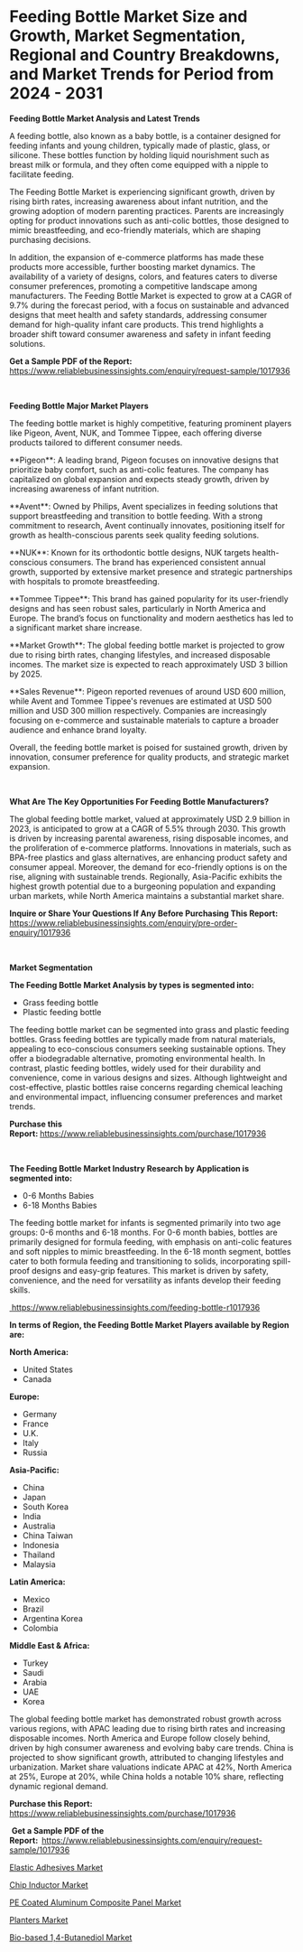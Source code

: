 <p><h1>Feeding Bottle Market Size and Growth, Market Segmentation, Regional and Country Breakdowns, and Market Trends for Period from 2024 -  2031</h1></p><p><strong>Feeding Bottle Market Analysis and Latest Trends</strong></p>
<p><p>A feeding bottle, also known as a baby bottle, is a container designed for feeding infants and young children, typically made of plastic, glass, or silicone. These bottles function by holding liquid nourishment such as breast milk or formula, and they often come equipped with a nipple to facilitate feeding. </p><p>The Feeding Bottle Market is experiencing significant growth, driven by rising birth rates, increasing awareness about infant nutrition, and the growing adoption of modern parenting practices. Parents are increasingly opting for product innovations such as anti-colic bottles, those designed to mimic breastfeeding, and eco-friendly materials, which are shaping purchasing decisions. </p><p>In addition, the expansion of e-commerce platforms has made these products more accessible, further boosting market dynamics. The availability of a variety of designs, colors, and features caters to diverse consumer preferences, promoting a competitive landscape among manufacturers. The Feeding Bottle Market is expected to grow at a CAGR of 9.7% during the forecast period, with a focus on sustainable and advanced designs that meet health and safety standards, addressing consumer demand for high-quality infant care products. This trend highlights a broader shift toward consumer awareness and safety in infant feeding solutions.</p></p>
<p><strong>Get a Sample PDF of the Report:&nbsp;</strong> <a href="https://www.reliablebusinessinsights.com/enquiry/request-sample/1017936">https://www.reliablebusinessinsights.com/enquiry/request-sample/1017936</a></p>
<p>&nbsp;</p>
<p><strong>Feeding Bottle Major Market Players</strong></p>
<p><p>The feeding bottle market is highly competitive, featuring prominent players like Pigeon, Avent, NUK, and Tommee Tippee, each offering diverse products tailored to different consumer needs. </p><p>**Pigeon**: A leading brand, Pigeon focuses on innovative designs that prioritize baby comfort, such as anti-colic features. The company has capitalized on global expansion and expects steady growth, driven by increasing awareness of infant nutrition.</p><p>**Avent**: Owned by Philips, Avent specializes in feeding solutions that support breastfeeding and transition to bottle feeding. With a strong commitment to research, Avent continually innovates, positioning itself for growth as health-conscious parents seek quality feeding solutions.</p><p>**NUK**: Known for its orthodontic bottle designs, NUK targets health-conscious consumers. The brand has experienced consistent annual growth, supported by extensive market presence and strategic partnerships with hospitals to promote breastfeeding.</p><p>**Tommee Tippee**: This brand has gained popularity for its user-friendly designs and has seen robust sales, particularly in North America and Europe. The brand’s focus on functionality and modern aesthetics has led to a significant market share increase.</p><p>**Market Growth**: The global feeding bottle market is projected to grow due to rising birth rates, changing lifestyles, and increased disposable incomes. The market size is expected to reach approximately USD 3 billion by 2025.</p><p>**Sales Revenue**: Pigeon reported revenues of around USD 600 million, while Avent and Tommee Tippee's revenues are estimated at USD 500 million and USD 300 million respectively. Companies are increasingly focusing on e-commerce and sustainable materials to capture a broader audience and enhance brand loyalty.</p><p>Overall, the feeding bottle market is poised for sustained growth, driven by innovation, consumer preference for quality products, and strategic market expansion.</p></p>
<p>&nbsp;</p>
<p><strong>What Are The Key Opportunities For Feeding Bottle Manufacturers?</strong></p>
<p><p>The global feeding bottle market, valued at approximately USD 2.9 billion in 2023, is anticipated to grow at a CAGR of 5.5% through 2030. This growth is driven by increasing parental awareness, rising disposable incomes, and the proliferation of e-commerce platforms. Innovations in materials, such as BPA-free plastics and glass alternatives, are enhancing product safety and consumer appeal. Moreover, the demand for eco-friendly options is on the rise, aligning with sustainable trends. Regionally, Asia-Pacific exhibits the highest growth potential due to a burgeoning population and expanding urban markets, while North America maintains a substantial market share.</p></p>
<p><strong>Inquire or Share Your Questions If Any Before Purchasing This Report:</strong> <a href="https://www.reliablebusinessinsights.com/enquiry/pre-order-enquiry/1017936">https://www.reliablebusinessinsights.com/enquiry/pre-order-enquiry/1017936</a></p>
<p>&nbsp;</p>
<p><strong>Market Segmentation</strong></p>
<p><strong>The Feeding Bottle Market Analysis by types is segmented into:</strong></p>
<p><ul><li>Grass feeding bottle</li><li>Plastic feeding bottle</li></ul></p>
<p><p>The feeding bottle market can be segmented into grass and plastic feeding bottles. Grass feeding bottles are typically made from natural materials, appealing to eco-conscious consumers seeking sustainable options. They offer a biodegradable alternative, promoting environmental health. In contrast, plastic feeding bottles, widely used for their durability and convenience, come in various designs and sizes. Although lightweight and cost-effective, plastic bottles raise concerns regarding chemical leaching and environmental impact, influencing consumer preferences and market trends.</p></p>
<p><strong>Purchase this Report:&nbsp;</strong><a href="https://www.reliablebusinessinsights.com/purchase/1017936">https://www.reliablebusinessinsights.com/purchase/1017936</a></p>
<p>&nbsp;</p>
<p><strong>The Feeding Bottle Market Industry Research by Application is segmented into:</strong></p>
<p><ul><li>0-6 Months Babies</li><li>6-18 Months Babies</li></ul></p>
<p><p>The feeding bottle market for infants is segmented primarily into two age groups: 0-6 months and 6-18 months. For 0-6 month babies, bottles are primarily designed for formula feeding, with emphasis on anti-colic features and soft nipples to mimic breastfeeding. In the 6-18 month segment, bottles cater to both formula feeding and transitioning to solids, incorporating spill-proof designs and easy-grip features. This market is driven by safety, convenience, and the need for versatility as infants develop their feeding skills.</p></p>
<p><a href="https://www.reliablebusinessinsights.com/feeding-bottle-r1017936">&nbsp;https://www.reliablebusinessinsights.com/feeding-bottle-r1017936</a></p>
<p><strong>In terms of Region, the Feeding Bottle Market Players available by Region are:</strong></p>
<p>
    <p> <strong> North America: </strong>
        <ul>
            <li>United States</li>
            <li>Canada</li>
        </ul>
        </p> 
    <p> <strong> Europe: </strong>
        <ul>
            <li>Germany</li>
            <li>France</li>
            <li>U.K.</li>
            <li>Italy</li>
            <li>Russia</li>
        </ul>
        </p> 
    <p> <strong> Asia-Pacific: </strong>
        <ul>
            <li>China</li>
            <li>Japan</li>
            <li>South Korea</li>
            <li>India</li>
            <li>Australia</li>
            <li>China Taiwan</li>
            <li>Indonesia</li>
            <li>Thailand</li>
            <li>Malaysia</li>
        </ul>
        </p> 
    <p> <strong> Latin America: </strong>
        <ul>
            <li>Mexico</li>
            <li>Brazil</li>
            <li>Argentina Korea</li>
            <li>Colombia</li>
        </ul>
        </p> 
    <p> <strong> Middle East & Africa: </strong>
        <ul>
            <li>Turkey</li>
            <li>Saudi</li>
            <li>Arabia</li>
            <li>UAE</li>
            <li>Korea</li>
        </ul>
    </p>
    </p>
<p><p>The global feeding bottle market has demonstrated robust growth across various regions, with APAC leading due to rising birth rates and increasing disposable incomes. North America and Europe follow closely behind, driven by high consumer awareness and evolving baby care trends. China is projected to show significant growth, attributed to changing lifestyles and urbanization. Market share valuations indicate APAC at 42%, North America at 25%, Europe at 20%, while China holds a notable 10% share, reflecting dynamic regional demand.</p></p>
<p><strong>Purchase this Report: </strong><a href="https://www.reliablebusinessinsights.com/purchase/1017936">https://www.reliablebusinessinsights.com/purchase/1017936</a></p>
<p>&nbsp;<strong>Get a Sample PDF of the Report:&nbsp;&nbsp;</strong><a href="https://www.reliablebusinessinsights.com/enquiry/request-sample/1017936">https://www.reliablebusinessinsights.com/enquiry/request-sample/1017936</a></p>
<p><strong></strong></p>
<p><p><a href="https://issuu.com/reportprime-2/docs/elastic-adhesives-market-size-2030._d1d6139f45c8ea">Elastic Adhesives Market</a></p><p><a href="https://medium.com/@sahanad234/future-of-innovation-global-chip-inductor-market-growth-and-opportunities-2024-2031-60689b735756">Chip Inductor Market</a></p><p><a href="https://issuu.com/reportprime-2/docs/pe-coated-aluminum-composite-panel-_7e22de7010dcd6">PE Coated Aluminum Composite Panel Market</a></p><p><a href="https://medium.com/@joe.tucker3457/the-planters-market-has-grown-significantly-as-a-result-of-several-important-causes-14866a953963?postPublishedType=initial">Planters Market</a></p><p><a href="https://github.com/WayneGriffin411/Market-Research-Report-List-1/blob/main/bio-based-14-butanediol-market.md">Bio-based 1,4-Butanediol Market</a></p></p>